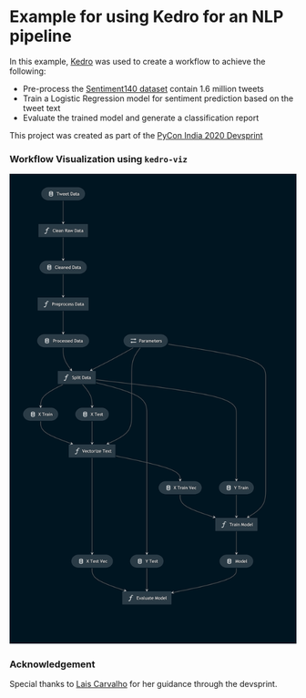 # Example for using Kedro for an NLP pipeline

In this example, [Kedro](https://github.com/quantumblacklabs/kedro) was used to create a workflow to achieve the following:
* Pre-process the [Sentiment140 dataset](https://www.kaggle.com/kazanova/sentiment140) contain 1.6 million tweets
* Train a Logistic Regression model for sentiment prediction based on the tweet text
* Evaluate the trained model and generate a classification report

This project was created as part of the [PyCon India 2020 Devsprint](https://in.pycon.org/2020/)

### Workflow Visualization using ```kedro-viz```
![Pipeline Image](./kedro-pipeline.png)

### Acknowledgement

Special thanks to [Lais Carvalho](https://github.com/laisbsc) for her guidance through the devsprint.
